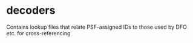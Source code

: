 # decoders
Contains lookup files that relate PSF-assigned IDs to those used by DFO etc. for cross-referencing
